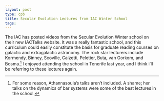 ```yaml
---
layout: post
type: cpb
title: Secular Evolution Lectures from IAC Winter School
tags: 
---
```

The IAC has posted videos from the Secular Evolution Winter school on their new IACTalks website. It was a really fantastic school, and this curriculum could easily constitute the basis for graduate reading courses on galactic and extragalactic astronomy. The rock star lecturers include Kormendy, Binney, Scoville, Calzetti, Peletier, Buta, van Gorkom, and Bosma.[^1] I enjoyed attending the school in Tenerife last year, and I think I’ll be referring to these lectures again.

[^1]: For some reason, Athannasoula’s talks aren’t included. A shame; her talks on the dynamics of bar systems were some of the best lectures in the school.
